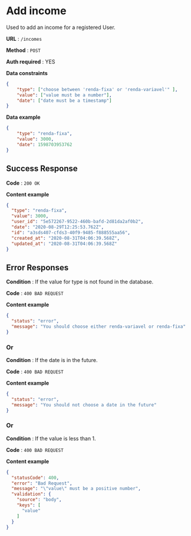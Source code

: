 # Add income

Used to add an income for a registered User.

**URL** : `/incomes`

**Method** : `POST`

**Auth required** : YES

**Data constraints**

```json
{
	"type": ["choose between 'renda-fixa' or 'renda-variavel'" ],
	"value": ["value must be a number"],
	"date": ["date must be a timestamp"]
}
```

**Data example**

```json
{
	"type": "renda-fixa",
	"value": 3000,
	"date": 1598703953762
}
```

## Success Response

**Code** : `200 OK`

**Content example**

```json
{
  "type": "renda-fixa",
  "value": 3000,
  "user_id": "5e572267-9522-460b-bafd-2d81da2af0b2",
  "date": "2020-08-29T12:25:53.762Z",
  "id": "a3sds407-cfds3-40f9-9485-f888555aa56",
  "created_at": "2020-08-31T04:06:39.568Z",
  "updated_at": "2020-08-31T04:06:39.568Z"
}
```

## Error Responses

**Condition** : If the value for type is not found in the database.

**Code** : `400 BAD REQUEST`

**Content example**

```json
{
  "status": "error",
  "message": "You should choose either renda-variavel or renda-fixa"
}
```

### Or

**Condition** : If the date is in the future.

**Code** : `400 BAD REQUEST`

**Content example**

```json
{
  "status": "error",
  "message": "You should not choose a date in the future"
}
```

### Or

**Condition** : If the value is less than 1.

**Code** : `400 BAD REQUEST`

**Content example**

```json
{
  "statusCode": 400,
  "error": "Bad Request",
  "message": "\"value\" must be a positive number",
  "validation": {
    "source": "body",
    "keys": [
      "value"
    ]
  }
}
```
